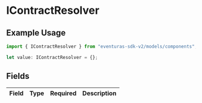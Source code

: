 # IContractResolver

## Example Usage

```typescript
import { IContractResolver } from "eventuras-sdk-v2/models/components";

let value: IContractResolver = {};
```

## Fields

| Field       | Type        | Required    | Description |
| ----------- | ----------- | ----------- | ----------- |